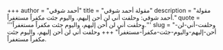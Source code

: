 +++
author = "أحمد شوقي"
title = "مقولة أحمد شوقي"
description = "مقولة أحمد شوقي: وحلفت أني لن أحن إليهم، واليوم جئت مكفراً مستغفراً."
quote = '''وحلفت أني لن أحن إليهم، واليوم جئت مكفراً مستغفراً.'''
slug = "وحلفت-أني-لن-أحن-إليهم-واليوم-جئت-مكفراً-مستغفراً"
+++
وحلفت أني لن أحن إليهم، واليوم جئت مكفراً مستغفراً.
